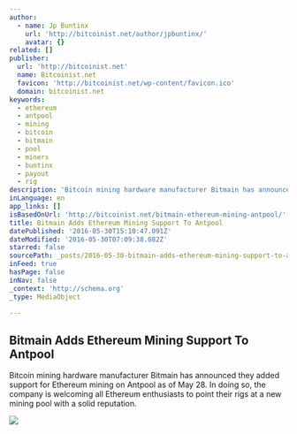 ```yaml
---
author:
  - name: Jp Buntinx
    url: 'http://bitcoinist.net/author/jpbuntinx/'
    avatar: {}
related: []
publisher:
  url: 'http://bitcoinist.net'
  name: Bitcoinist.net
  favicon: 'http://bitcoinist.net/wp-content/favicon.ico'
  domain: bitcoinist.net
keywords:
  - ethereum
  - antpool
  - mining
  - bitcoin
  - bitmain
  - pool
  - miners
  - buntinx
  - payout
  - rig
description: 'Bitcoin mining hardware manufacturer Bitmain has announced they added support for Ethereum mining on Antpool as of May 28. In doing so, the company is welcoming all Ethereum enthusiasts to point their rigs at a new mining pool with a solid reputation.'
inLanguage: en
app_links: []
isBasedOnUrl: 'http://bitcoinist.net/bitmain-ethereum-mining-antpool/'
title: Bitmain Adds Ethereum Mining Support To Antpool
datePublished: '2016-05-30T15:10:47.091Z'
dateModified: '2016-05-30T07:09:38.082Z'
starred: false
sourcePath: _posts/2016-05-30-bitmain-adds-ethereum-mining-support-to-antpool.md
inFeed: true
hasPage: false
inNav: false
_context: 'http://schema.org'
_type: MediaObject

---
```

<article style=""><h1>Bitmain Adds Ethereum Mining Support To Antpool</h1><p>Bitcoin mining hardware manufacturer Bitmain has announced they added support for Ethereum mining on Antpool as of May 28. In doing so, the company is welcoming all Ethereum enthusiasts to point their rigs at a new mining pool with a solid reputation.</p><img src="http://bitcoinist.net/wp-content/uploads/2016/05/Ethereum1.jpg" /></article>
